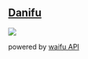 ## [Danifu](https://danifu.vercel.app/)

<a href="https://danifu.vercel.app" target="_blank">
    <img src="https://danifu.vercel.app/_next/image?url=https%3A%2F%2Fcdn.waifu.im%2F6733.jpg&w=1920&q=75" style={{
        width: 1980px
        height: 1020px
    }}/>
</a>

powered by [waifu API](https://github.com/Waifu-im)

